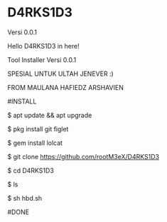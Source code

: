 # D4RKS1D3
Versi 0.0.1

Hello D4RKS1D3 in here! 

Tool Installer Versi 0.0.1

SPESIAL UNTUK ULTAH JENEVER :)

FROM MAULANA HAFIEDZ ARSHAVIEN

#INSTALL

$ apt update && apt upgrade

$ pkg install git figlet 

$ gem install lolcat 

$ git clone https://github.com/rootM3eX/D4RKS1D3

$ cd D4RKS1D3

$ ls

$ sh hbd.sh

#DONE 
